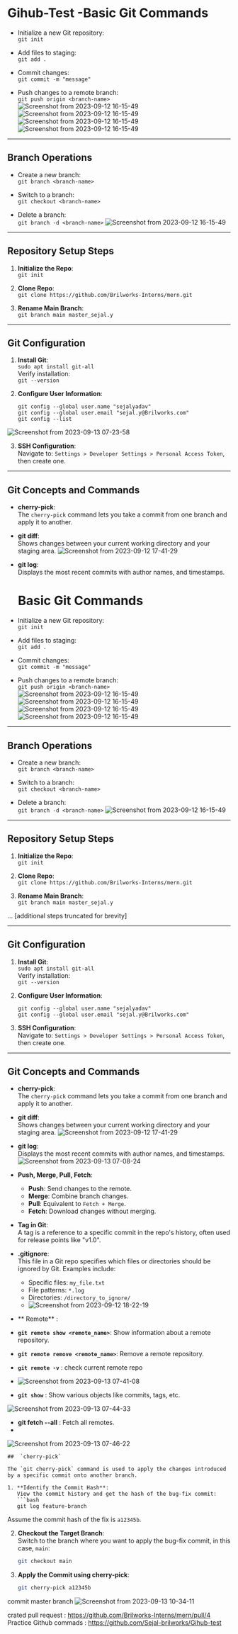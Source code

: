 # Gihub-Test -Basic Git Commands

- Initialize a new Git repository:  
  ```git init```

- Add files to staging:  
  ```git add .```

- Commit changes:  
  ```git commit -m "message"```

- Push changes to a remote branch:  
  ```git push origin <branch-name>```
![Screenshot from 2023-09-12 16-15-49](https://github.com/Sejal-brilworks/Gihub-test/assets/144772574/14c52f72-b457-406f-af63-db081c7ae947)
![Screenshot from 2023-09-12 16-15-49](https://github.com/Sejal-brilworks/Gihub-test/assets/144772574/47cfaa7f-32bd-4e5a-afd9-5a199a423e06)
![Screenshot from 2023-09-12 16-15-49](https://github.com/Sejal-brilworks/Gihub-test/assets/144772574/4ad9350e-467d-473e-9b55-15df1d27115d)
![Screenshot from 2023-09-12 16-15-49](https://github.com/Sejal-brilworks/Gihub-test/assets/144772574/65585b27-705d-4b1b-84a5-d14140f172ed)

---

## Branch Operations

- Create a new branch:  
  ```git branch <branch-name>```

- Switch to a branch:  
  ```git checkout <branch-name>```

- Delete a branch:  
  ```git branch -d <branch-name>```
![Screenshot from 2023-09-12 16-15-49](https://github.com/Sejal-brilworks/Gihub-test/assets/144772574/b0b80e42-2447-4a7c-adb3-fb256e09b7fc)

---

## Repository Setup Steps

1. **Initialize the Repo**:  
   ```git init```

2. **Clone Repo**:  
   ```git clone https://github.com/Brilworks-Interns/mern.git```

3. **Rename Main Branch**:  
   ```git branch main master_sejal.y```

---

## Git Configuration

1. **Install Git**:  
   ```sudo apt install git-all```  
   Verify installation:  
   ```git --version```

2. **Configure User Information**:  
   ```
   git config --global user.name "sejalyadav"
   git config --global user.email "sejal.y@Brilworks.com"
   git config --list
   ```
![Screenshot from 2023-09-13 07-23-58](https://github.com/Sejal-brilworks/Gihub-test/assets/144772574/4da334ec-2505-4e2c-a85b-e15dc7150dce)

3. **SSH Configuration**:  
   Navigate to: `Settings > Developer Settings > Personal Access Token`, then create one. 

---

## Git Concepts and Commands

- **cherry-pick**:  
  The `cherry-pick` command lets you take a commit from one branch and apply it to another.

- **git diff**:  
  Shows changes between your current working directory and your staging area.
  ![Screenshot from 2023-09-12 17-41-29](https://github.com/Sejal-brilworks/Gihub-test/assets/144772574/7d8c5344-7a2a-4b9c-95d0-6972f8a62867)

- **git log**:  
  Displays the most recent commits with author names, and timestamps.
  # Basic Git Commands

- Initialize a new Git repository:  
  ```git init```

- Add files to staging:  
  ```git add .```

- Commit changes:  
  ```git commit -m "message"```

- Push changes to a remote branch:  
  ```git push origin <branch-name>```
![Screenshot from 2023-09-12 16-15-49](https://github.com/Sejal-brilworks/Gihub-test/assets/144772574/14c52f72-b457-406f-af63-db081c7ae947)
![Screenshot from 2023-09-12 16-15-49](https://github.com/Sejal-brilworks/Gihub-test/assets/144772574/47cfaa7f-32bd-4e5a-afd9-5a199a423e06)
![Screenshot from 2023-09-12 16-15-49](https://github.com/Sejal-brilworks/Gihub-test/assets/144772574/4ad9350e-467d-473e-9b55-15df1d27115d)
![Screenshot from 2023-09-12 16-15-49](https://github.com/Sejal-brilworks/Gihub-test/assets/144772574/65585b27-705d-4b1b-84a5-d14140f172ed)

---

## Branch Operations

- Create a new branch:  
  ```git branch <branch-name>```

- Switch to a branch:  
  ```git checkout <branch-name>```

- Delete a branch:  
  ```git branch -d <branch-name>```
![Screenshot from 2023-09-12 16-15-49](https://github.com/Sejal-brilworks/Gihub-test/assets/144772574/b0b80e42-2447-4a7c-adb3-fb256e09b7fc)

---

## Repository Setup Steps

1. **Initialize the Repo**:  
   ```git init```

2. **Clone Repo**:  
   ```git clone https://github.com/Brilworks-Interns/mern.git```

3. **Rename Main Branch**:  
   ```git branch main master_sejal.y```

... [additional steps truncated for brevity]

---

## Git Configuration

1. **Install Git**:  
   ```sudo apt install git-all```  
   Verify installation:  
   ```git --version```

2. **Configure User Information**:  
   ```
   git config --global user.name "sejalyadav"
   git config --global user.email "sejal.y@Brilworks.com"
   ```

3. **SSH Configuration**:  
   Navigate to: `Settings > Developer Settings > Personal Access Token`, then create one. 

---

## Git Concepts and Commands

- **cherry-pick**:  
  The `cherry-pick` command lets you take a commit from one branch and apply it to another.

- **git diff**:  
  Shows changes between your current working directory and your staging area.
  ![Screenshot from 2023-09-12 17-41-29](https://github.com/Sejal-brilworks/Gihub-test/assets/144772574/7d8c5344-7a2a-4b9c-95d0-6972f8a62867)

- **git log**:  
  Displays the most recent commits with author names, and timestamps.
  ![Screenshot from 2023-09-13 07-08-24](https://github.com/Sejal-brilworks/Gihub-test/assets/144772574/b00b239c-a330-46c5-9fb1-825984ffd2af)

- **Push, Merge, Pull, Fetch**:  
   - **Push**: Send changes to the remote.  
   - **Merge**: Combine branch changes.  
   - **Pull**: Equivalent to `Fetch + Merge`.  
   - **Fetch**: Download changes without merging.

- **Tag in Git**:  
  A tag is a reference to a specific commit in the repo's history, often used for release points like "v1.0".

- **.gitignore**:  
  This file in a Git repo specifies which files or directories should be ignored by Git. Examples include:  
   - Specific files: `my_file.txt`
   - File patterns: `*.log`
   - Directories: `/directory_to_ignore/`
   - ![Screenshot from 2023-09-12 18-22-19](https://github.com/Sejal-brilworks/Gihub-test/assets/144772574/a7e39fdf-90f5-4275-84c5-5bc0270a30a6)
   
- ** Remote** :
- **`git remote show <remote_name>`**: Show information about a remote repository.
- **`git remote remove <remote_name>`**: Remove a remote repository.
- **`git remote -v`** : check current remote repo
 
- ![Screenshot from 2023-09-13 07-41-08](https://github.com/Sejal-brilworks/Gihub-test/assets/144772574/da0ac3c9-d75f-4437-b95a-1e92aa95450f)

- **`git show`** : Show various objects like commits, tags, etc.

![Screenshot from 2023-09-13 07-44-33](https://github.com/Sejal-brilworks/Gihub-test/assets/144772574/054b9551-162a-4c29-bfaa-51f71a30aa83)

- **git fetch --all** : Fetch all remotes.
- 
![Screenshot from 2023-09-13 07-46-22](https://github.com/Sejal-brilworks/Gihub-test/assets/144772574/96d6a19f-a1e0-4b1f-9aca-e14063269444)


```
##  `cherry-pick`

The `git cherry-pick` command is used to apply the changes introduced by a specific commit onto another branch.

1. **Identify the Commit Hash**:  
   View the commit history and get the hash of the bug-fix commit:
   ```bash
   git log feature-branch
   ```
   Assume the commit hash of the fix is `a12345b`.

2. **Checkout the Target Branch**:  
   Switch to the branch where you want to apply the bug-fix commit, in this case, `main`:
   ```bash
   git checkout main
   ```

3. **Apply the Commit using cherry-pick**:  
   ```bash
   git cherry-pick a12345b
   ```
 commit master branch 
![Screenshot from 2023-09-13 10-34-11](https://github.com/Sejal-brilworks/Gihub-test/assets/144772574/fcd14765-37c8-4eef-8c8b-2479a182e192)


crated pull request : https://github.com/Brilworks-Interns/mern/pull/4
Practice Github commads : https://github.com/Sejal-brilworks/Gihub-test






